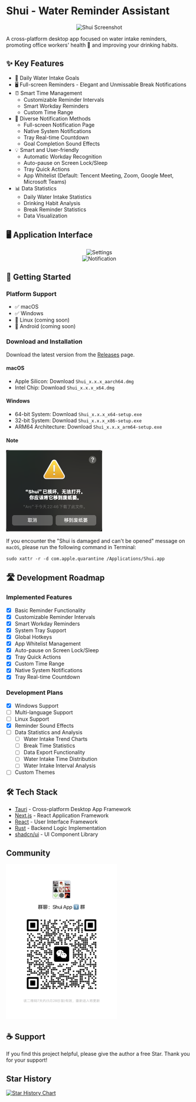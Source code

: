 # Shui - Water Reminder Assistant

<p align="center">
  <img src="public/screenshot-0.png" alt="Shui Screenshot" width="350"/>
  <br/>
</p>

A cross-platform desktop app focused on water intake reminders, promoting office workers' health 💪 and improving your drinking habits.

## ✨ Key Features

- 🎯 Daily Water Intake Goals
- 🖥️ Full-screen Reminders - Elegant and Unmissable Break Notifications
- ⏰ Smart Time Management
  - Customizable Reminder Intervals
  - Smart Workday Reminders
  - Custom Time Range
- 🔔 Diverse Notification Methods
  - Full-screen Notification Page
  - Native System Notifications
  - Tray Real-time Countdown
  - Goal Completion Sound Effects
- 💡 Smart and User-friendly
  - Automatic Workday Recognition
  - Auto-pause on Screen Lock/Sleep
  - Tray Quick Actions
  - App Whitelist (Default: Tencent Meeting, Zoom, Google Meet, Microsoft Teams)
- 📊 Data Statistics
  - Daily Water Intake Statistics
  - Drinking Habit Analysis
  - Break Reminder Statistics
  - Data Visualization

## 🖥 Application Interface

<p align="center">
  <img src="public/screenshot-2.png" alt="Settings"/>
  <br/>
  <img src="public/screenshot-3.png" alt="Notification"/>
</p>

## 🚀 Getting Started

### Platform Support

- ✅ macOS
- ✅ Windows
- 🚧 Linux (coming soon)
- 🚧 Android (coming soon)

### Download and Installation

Download the latest version from the [Releases](https://github.com/rock-zhang/Shui/releases/) page.

#### macOS

- Apple Silicon: Download `Shui_x.x.x_aarch64.dmg`
- Intel Chip: Download `Shui_x.x.x_x64.dmg`

#### Windows

- 64-bit System: Download `Shui_x.x.x_x64-setup.exe`
- 32-bit System: Download `Shui_x.x.x_x86-setup.exe`
- ARM64 Architecture: Download `Shui_x.x.x_arm64-setup.exe`

#### Note

<img src="public/install_error.png" />

If you encounter the "Shui is damaged and can't be opened" message on `macOS`, please run the following command in Terminal:

```shell
sudo xattr -r -d com.apple.quarantine /Applications/Shui.app
```

## 🛣 Development Roadmap

### Implemented Features

- [x] Basic Reminder Functionality
- [x] Customizable Reminder Intervals
- [x] Smart Workday Reminders
- [x] System Tray Support
- [x] Global Hotkeys
- [x] App Whitelist Management
- [x] Auto-pause on Screen Lock/Sleep
- [x] Tray Quick Actions
- [x] Custom Time Range
- [x] Native System Notifications
- [x] Tray Real-time Countdown

### Development Plans

- [x] Windows Support
- [ ] Multi-language Support
- [ ] Linux Support
- [x] Reminder Sound Effects
- [ ] Data Statistics and Analysis
  - [ ] Water Intake Trend Charts
  - [ ] Break Time Statistics
  - [ ] Data Export Functionality
  - [ ] Water Intake Time Distribution
  - [ ] Water Intake Interval Analysis
- [ ] Custom Themes

## 🛠 Tech Stack

- [Tauri](https://tauri.app/) - Cross-platform Desktop App Framework
- [Next.js](https://nextjs.org/) - React Application Framework
- [React](https://reactjs.org/) - User Interface Framework
- [Rust](https://www.rust-lang.org/) - Backend Logic Implementation
- [shadcn/ui](https://ui.shadcn.com/) - UI Component Library

## Community

<picture>
  <source media="(prefers-color-scheme: dark)" srcset="public/qrcode_wechat_dark.png" />
  <source media="(prefers-color-scheme: light)" srcset="public/qrcode_wechat_light.png" />
  <img width="300px" src="public/qrcode_wechat_light.png" />
</picture>

## ☕ Support

If you find this project helpful, please give the author a free Star. Thank you for your support!

## Star History

<a href="https://www.star-history.com/#rock-zhang/Shui&Date">
 <picture>
   <source media="(prefers-color-scheme: dark)" srcset="https://api.star-history.com/svg?repos=rock-zhang/Shui&type=Date&theme=dark" />
   <source media="(prefers-color-scheme: light)" srcset="https://api.star-history.com/svg?repos=rock-zhang/Shui&type=Date" />
   <img alt="Star History Chart" src="https://api.star-history.com/svg?repos=rock-zhang/Shui&type=Date" />
 </picture>
</a>
